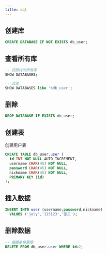 ```yaml
---
title: sql
---
```


## 创建库

```sql
CREATE DATABASE IF NOT EXISTS db_user;
```

## 查看所有库

```sql
-- 权限内的所有库
SHOW DATABASES;

-- 过滤
SHOW DATABASES like '%db_user';
```

## 删除

```sql
DROP DATABASE IF EXISTS db_user;
```

## 创建表

创建用户表

```sql
CREATE TABLE db_user.user (
  id INT NOT NULL AUTO_INCREMENT,
  username CHAR(45) NOT NULL,
  password CHAR(45) NOT NULL,
  nickname CHAR(45) NOT NULL,
  PRIMARY KEY (id)
);
```

## 插入数据

```sql
INSERT INTO user (username,password,nickname)
  VALUES ('joly','123123','张三');
```

## 删除数据

```sql
-- 根据条件删除
DELETE FROM db_user.user WHERE id=2;
```

